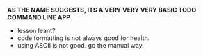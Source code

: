 **AS THE NAME SUGGESTS, ITS A VERY VERY VERY BASIC TODO COMMAND LINE APP**

- lesson leant?
- code formatting is not always good for health.
- using ASCII is not good. go the manual way.
